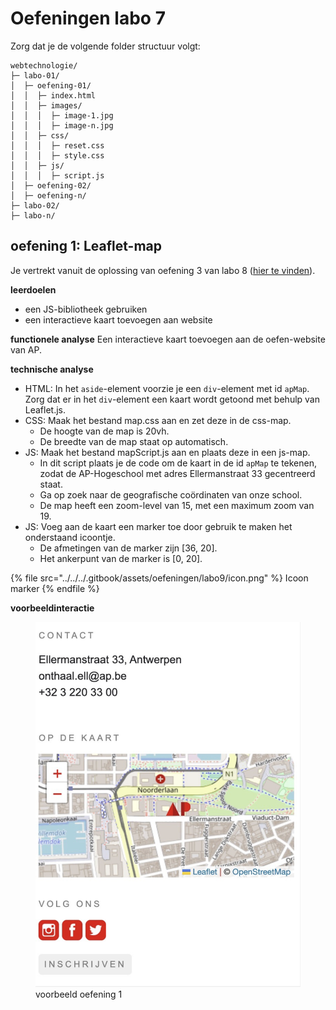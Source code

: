 # Oefeningen labo 7

Zorg dat je de volgende folder structuur volgt:

```
webtechnologie/
├─ labo-01/
│  ├─ oefening-01/
│  │  ├─ index.html
│  │  ├─ images/
│  │  │  ├─ image-1.jpg 
│  │  │  ├─ image-n.jpg 
│  │  ├─ css/
│  │  │  ├─ reset.css
│  │  │  ├─ style.css
│  │  ├─ js/
│  │  │  ├─ script.js
│  ├─ oefening-02/
│  ├─ oefening-n/
├─ labo-02/
├─ labo-n/      
```

## oefening 1: Leaflet-map

Je vertrekt vanuit de oplossing van oefening 3 van labo 8 ([hier te vinden](../../LW4/oplossingen.md)).

**leerdoelen**

* een JS-bibliotheek gebruiken
* een interactieve kaart toevoegen aan website

**functionele analyse** Een interactieve kaart toevoegen aan de oefen-website van AP.

**technische analyse**

* HTML: In het `aside`-element voorzie je een `div`-element met id `apMap`. Zorg dat er in het `div`-element een kaart wordt getoond met behulp van Leaflet.js.
* CSS: Maak het bestand map.css aan en zet deze in de css-map.
    * De hoogte van de map is 20vh.
    * De breedte van de map staat op automatisch.
* JS: Maak het bestand mapScript.js aan en plaats deze in een js-map.
    * In dit script plaats je de code om de kaart in de id `apMap` te tekenen, zodat de AP-Hogeschool met adres Ellermanstraat 33 gecentreerd staat.
    * Ga op zoek naar de geografische coördinaten van onze school.
    * De map heeft een zoom-level van 15, met een maximum zoom van 19.
* JS: Voeg aan de kaart een marker toe door gebruik te maken het onderstaand icoontje.
    * De afmetingen van de marker zijn \[36, 20].
    * Het ankerpunt van de marker is \[0, 20].

{% file src="../../../.gitbook/assets/oefeningen/labo9/icon.png" %}
  Icoon marker
{% endfile %}


**voorbeeldinteractie**

<figure><img src="../../../.gitbook/assets/js-h1-leaflet.png" alt=""><figcaption>voorbeeld oefening 1</figcaption></figure>


